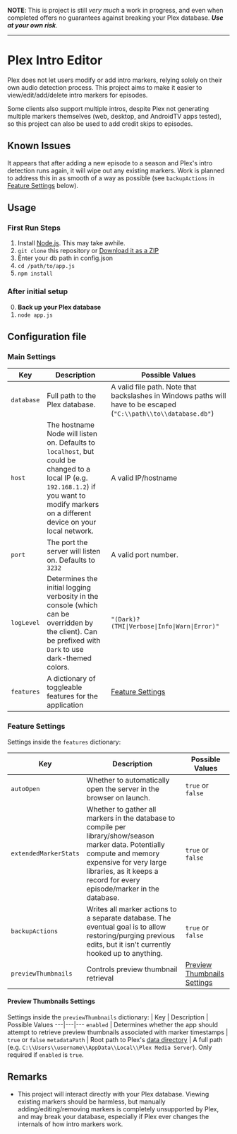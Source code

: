 **NOTE**: This is project is still _very much_ a work in progress, and even when completed offers no guarantees against breaking your Plex database. **_Use at your own risk_**.

---

# Plex Intro Editor

Plex does not let users modify or add intro markers, relying solely on their own audio detection process. This project aims to make it easier to view/edit/add/delete intro markers for episodes.

Some clients also support multiple intros, despite Plex not generating multiple markers themselves (web, desktop, and AndroidTV apps tested), so this project can also be used to add credit skips to episodes.

## Known Issues

It appears that after adding a new episode to a season and Plex's intro detection runs again, it will wipe out any existing markers. Work is planned to address this in as smooth of a way as possible (see `backupActions` in [Feature Settings](#feature-settings) below).

## Usage

### First Run Steps
1. Install [Node.js](https://nodejs.org/en/). This may take awhile.
2. `git clone` this repository or [Download it as a ZIP](https://github.com/danrahn/PlexIntroEditor/archive/refs/heads/main.zip)
3. Enter your db path in config.json
4. `cd /path/to/app.js`
5. `npm install`

### After initial setup
0. **Back up your Plex database**
1. `node app.js`

## Configuration file

### Main Settings
| Key | Description | Possible Values
---|---|---
`database` | Full path to the Plex database. | A valid file path. Note that backslashes in Windows paths will have to be escaped (`"C:\\path\\to\\database.db"`)
`host`     | The hostname Node will listen on. Defaults to `localhost`, but could be changed to a local IP (e.g. `192.168.1.2`) if you want to modify markers on a different device on your local network. | A valid IP/hostname
`port`     | The port the server will listen on. Defaults to `3232` | A valid port number.
`logLevel` | Determines the initial logging verbosity in the console (which can be overridden by the client). Can be prefixed with `Dark` to use dark-themed colors. | `"(Dark)?(TMI\|Verbose\|Info\|Warn\|Error)"`
`features` | A dictionary of toggleable features for the application | [Feature Settings](#feature-settings)

### Feature Settings

Settings inside the `features` dictionary:

| Key | Description | Possible Values
---|---|---
`autoOpen` | Whether to automatically open the server in the browser on launch. | `true` or `false`
`extendedMarkerStats` | Whether to gather all markers in the database to compile per library/show/season marker data. Potentially compute and memory expensive for very large libraries, as it keeps a record for every episode/marker in the database. | `true` or `false`
`backupActions` | Writes all marker actions to a separate database. The eventual goal is to allow restoring/purging previous edits, but it isn't currently hooked up to anything. | `true` or `false`
`previewThumbnails` | Controls preview thumbnail retrieval | [Preview Thumbnails Settings](#preview-thumbnails-settings)

#### Preview Thumbnails Settings

Settings inside the `previewThumbnails` dictionary:
| Key | Description | Possible Values
---|---|---
`enabled` | Determines whether the app should attempt to retrieve preview thumbnails associated with marker timestamps | `true` or `false`
`metadataPath` | Root path to Plex's [data directory](https://support.plex.tv/articles/202915258-where-is-the-plex-media-server-data-directory-located/) | A full path (e.g. `C:\\Users\\username\\AppData\\Local\\Plex Media Server`). Only required if `enabled` is `true`.


## Remarks

* This project will interact directly with your Plex database. Viewing existing markers should be harmless, but manually adding/editing/removing markers is completely unsupported by Plex, and may break your database, especially if Plex ever changes the internals of how intro markers work.